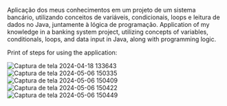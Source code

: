Aplicação dos meus conhecimentos em um projeto de um sistema bancário, utilizando conceitos de variáveis, condicionais, loops e leitura de dados no Java, juntamente à lógica de programação.
Application of my knowledge in a banking system project, utilizing concepts of variables, conditionals, loops, and data input in Java, along with programming logic.

Print of steps for using the application:

![Captura de tela 2024-04-18 133643](https://github.com/Kaio-0708/bankcrontrol/assets/123708201/050a8a6c-e9b1-44f3-a8b7-a8bdb5fe85ee)
![Captura de tela 2024-05-06 150335](https://github.com/Kaio-0708/bankcrontrol/assets/123708201/17bf34af-d19d-47bf-bb20-1f06b05b9f3b)
![Captura de tela 2024-05-06 150409](https://github.com/Kaio-0708/bankcrontrol/assets/123708201/d29a022e-16e2-4f99-bf89-0a58833bc97f)
![Captura de tela 2024-05-06 150422](https://github.com/Kaio-0708/bankcrontrol/assets/123708201/b0a9006c-999b-443b-abda-1ea38b5b7b7c)
![Captura de tela 2024-05-06 150449](https://github.com/Kaio-0708/bankcrontrol/assets/123708201/fcf2a667-5481-4a1a-b371-68a2d78eefa8)


